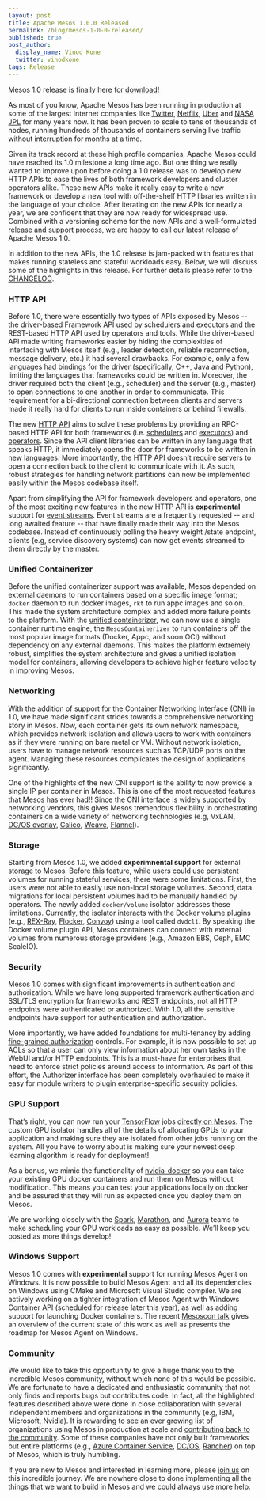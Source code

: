 ```yaml
---
layout: post
title: Apache Mesos 1.0.0 Released
permalink: /blog/mesos-1-0-0-released/
published: true
post_author:
  display_name: Vinod Kone
  twitter: vinodkone
tags: Release
---
```


Mesos 1.0 release is finally here for [download](http://mesos.apache.org/downloads)!

As most of you know, Apache Mesos has been running in production at some of the largest Internet companies like [Twitter](https://twitter.com), [Netflix](https://netflix.com), [Uber](https://uber.com) and [NASA JPL](http://www.jpl.nasa.gov/) for many years now. It has been proven to scale to tens of thousands of nodes, running hundreds of thousands of containers serving live traffic without interruption for months at a time.

Given its track record at these high profile companies, Apache Mesos could have reached its 1.0 milestone a long time ago. But one thing we really wanted to improve upon before doing a 1.0 release was to develop new HTTP APIs to ease the lives of both framework developers and cluster operators alike. These new APIs make it really easy to write a new framework or develop a new tool with off-the-shelf HTTP libraries written in the language of your choice. After iterating on the new APIs for nearly a year, we are confident that they are now ready for widespread use. Combined with a versioning scheme for the new APIs and a well-formulated [release and support process](http://mesos.apache.org/documentation/latest/versioning/), we are happy to call our latest release of Apache Mesos 1.0.

In addition to the new APIs, the 1.0 release is jam-packed with features that makes running stateless and stateful workloads easy. Below, we will discuss some of the highlights in this release. For further details please refer to the [CHANGELOG](https://github.com/apache/mesos/blob/1.0.0/CHANGELOG).

### HTTP API

Before 1.0, there were essentially two types of APIs exposed by Mesos -- the driver-based Framework API used by schedulers and executors and the REST-based HTTP API used by operators and tools. While the driver-based API made writing frameworks easier by hiding the complexities of interfacing with Mesos itself (e.g., leader detection, reliable reconnection, message delivery, etc.) it had several drawbacks. For example, only a few languages had bindings for the driver (specifically, C++, Java and Python), limiting the languages that frameworks could be written in. Moreover, the driver required both the client (e.g., scheduler) and the server (e.g., master) to open connections to one another in order to communicate. This requirement for a bi-directional connection between clients and servers made it really hard for clients to run inside containers or behind firewalls.

The new [HTTP API](https://www.youtube.com/watch?v=mDn_iyFSv38&index=13&list=PLGeM09tlguZQVL7ZsfNMffX9h1rGNVqnC) aims to solve these problems by providing an RPC-based HTTP API for both frameworks (i.e. [schedulers](http://mesos.apache.org/documentation/latest/scheduler-http-api/) and [executors](http://mesos.apache.org/documentation/latest/executor-http-api/)) and [operators](http://mesos.apache.org/documentation/latest/operator-http-api/). Since the API client libraries can be written in any language that speaks HTTP, it immediately opens the door for frameworks to be written in new languages. More importantly, the HTTP API doesn’t require servers to open a connection back to the client to communicate with it. As such, robust strategies for handling network partitions can now be implemented easily within the Mesos codebase itself.

Apart from simplifying the API for framework developers and operators, one of the most exciting new features in the new HTTP API is **experimental** support for [event streams](http://mesos.apache.org/documentation/latest/operator-http-api/). Event streams are a frequently requested -- and long awaited feature -- that have finally made their way into the Mesos codebase. Instead of continuously polling the heavy weight /state endpoint, clients (e.g, service discovery systems) can now get events streamed to them directly by the master.

### Unified Containerizer

Before the unified containerizer support was available, Mesos depended on external daemons to run containers based on a specific image format; `docker` daemon to run docker images, `rkt` to run appc images and so on. This made the system architecture complex and added more failure points to the platform. With the [unified containerizer](https://www.youtube.com/watch?v=rHUngcGgzVM&index=14&list=PLGeM09tlguZQVL7ZsfNMffX9h1rGNVqnC), we can now use a single container runtime engine, the `MesosContainerizer` to run containers off the most popular image formats (Docker, Appc, and soon OCI) without dependency on any external daemons. This makes the platform extremely robust, simplifies the system architecture and gives a unified isolation model for containers, allowing developers to achieve higher feature velocity in improving Mesos.

### Networking

With the addition of support for the Container Networking Interface ([CNI](https://github.com/containernetworking/cni)) in 1.0, we have made significant strides towards a comprehensive networking story in Mesos. Now, each container gets its own network namespace, which provides network isolation and allows users to work with containers as if they were running on bare metal or VM. Without network isolation, users have to manage network resources such as TCP/UDP ports on the agent. Managing these resources complicates the design of applications significantly.

One of the highlights of the new CNI support is the ability to now provide a single IP per container in Mesos.  This is one of the most requested features that Mesos has ever had!! Since the CNI interface is widely supported by networking vendors, this gives Mesos tremendous flexibility in orchestrating containers on a wide variety of networking technologies (e.g, VxLAN, [DC/OS overlay](https://dcos.io/docs/1.8/administration/overlay-networks/), [Calico](https://www.projectcalico.org/), [Weave](https://github.com/weaveworks/weave-cni), [Flannel](https://github.com/containernetworking/cni/blob/master/Documentation/flannel.md)).

### Storage
Starting from Mesos 1.0, we added **experimnental support** for external storage to Mesos. Before this feature, while users could use persistent volumes for running stateful services, there were some limitations. First, the users were not able to easily use non-local storage volumes. Second, data migrations for local persistent volumes had to be manually handled by operators. The newly added `docker/volume` isolator addresses these limitations. Currently, the isolator interacts with the Docker volume plugins (e.g., [REX-Ray](https://github.com/emccode/rexray), [Flocker](https://github.com/ClusterHQ/flocker), [Convoy](https://github.com/rancher/convoy)) using a tool called `dvdcli`. By speaking the Docker volume plugin API, Mesos containers can connect with external volumes from numerous storage providers (e.g., Amazon EBS, Ceph, EMC ScaleIO).

### Security

Mesos 1.0 comes with significant improvements in authentication and authorization. While we have long supported framework authentication and SSL/TLS encryption for frameworks and REST endpoints, not all HTTP endpoints were authenticated or authorized. With 1.0, all the sensitive endpoints have support for authentication and authorization.

More importantly, we have added foundations for multi-tenancy by adding [fine-grained authorization](https://www.youtube.com/watch?v=-yWHuxXwuAA&index=20&list=PLGeM09tlguZQVL7ZsfNMffX9h1rGNVqnC) controls. For example, it is now possible to set up ACLs so that a user can only view information about her own tasks in the WebUI and/or HTTP endpoints. This is a must-have for enterprises that need to enforce strict policies around access to information. As part of this effort, the Authorizer interface has been completely overhauled to make it easy for module writers to plugin enterprise-specific security policies.

### GPU Support

That’s right, you can now run your [TensorFlow](https://www.tensorflow.org/) jobs [directly on Mesos](https://www.youtube.com/watch?v=giJ4GXFoeuA&list=PL903xBaKIoaWc0hnSVyAAGAJUPxq2MCd0). The custom GPU isolator handles all of the details of allocating GPUs to your application and making sure they are isolated from other jobs running on the system. All you have to worry about is making sure your newest deep learning algorithm is ready for deployment!

As a bonus, we mimic the functionality of [nvidia-docker](https://github.com/NVIDIA/nvidia-docker) so you can take your existing GPU docker containers and run them on Mesos without modification. This means you can test your applications locally on docker and be assured that they will run as expected once you deploy them on Mesos.

We are working closely with the [Spark](http://spark.apache.org/), [Marathon](https://mesosphere.github.io/marathon/), and [Aurora](http://aurora.apache.org/) teams to make scheduling your GPU workloads as easy as possible. We’ll keep you posted as more things develop!

### Windows Support

Mesos 1.0 comes with **experimental** support for running Mesos Agent on Windows. It is now possible to build Mesos Agent and all its dependencies on Windows using CMake and Microsoft Visual Studio compiler. We are actively working on a tighter integration of Mesos Agent with Windows Container API (scheduled for release later this year), as well as adding support for launching Docker containers. The recent [Mesoscon talk](https://www.youtube.com/watch?v=bbyK1EBxrek) gives an overview of the current state of this work as well as presents the roadmap for Mesos Agent on Windows.

### Community

We would like to take this opportunity to give a huge thank you to the incredible Mesos community, without which none of this would be possible. We are fortunate to have a dedicated and enthusiastic community that not only finds and reports bugs but contributes code. In fact, all the highlighted features described above were done in close collaboration with several independent members and organizations in the community (e.g, IBM, Microsoft, Nvidia). It is rewarding to see an ever growing list of organizations using Mesos in production at scale and [contributing back to the community](http://mesos.apache.org/blog/dev-community-status/).  Some of these companies have not only built frameworks but entire platforms (e.g., [Azure Container Service](https://azure.microsoft.com/en-us/documentation/videos/azurecon-2015-deep-dive-on-the-azure-container-service-with-mesos/), [DC/OS](https://dcos.io/), [Rancher](http://rancher.com/mesos/))  on top of Mesos, which is truly humbling.

If you are new to Mesos and interested in learning more, please [join us](http://mesos.apache.org/community/) on this incredible journey. We are nowhere close to done implementing all the things that we want to build in Mesos and we could always use more help.
